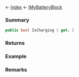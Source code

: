 ← [Index](Api-Index) ← [IMyBatteryBlock](Sandbox.ModAPI.Ingame.IMyBatteryBlock)

### Summary

```csharp
public bool IsCharging { get; }
```

### Returns

### Example

### Remarks

